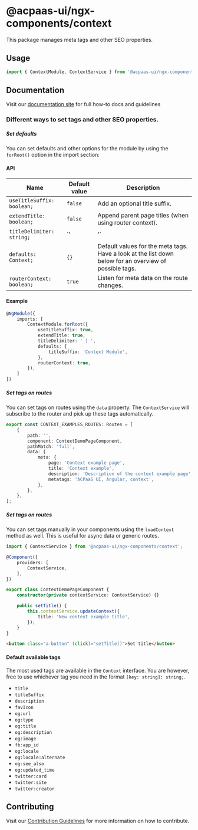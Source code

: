 # @acpaas-ui/ngx-components/context

This package manages meta tags and other SEO properties.

## Usage

```typescript
import { ContextModule, ContextService } from '@acpaas-ui/ngx-components/context';
```

## Documentation

Visit our [documentation site](https://acpaas-ui.digipolis.be/) for full how-to docs and guidelines

### Different ways to set tags and other SEO properties.

##### Set defaults
You can set defaults and other options for the module by using the `forRoot()` option in the import section:

#### API

| Name         | Default value | Description |
| -----------  | ------ | -------------------------- |
| `useTitleSuffix: boolean;` | `false` | Add an optional title suffix. |
| `extendTitle: boolean;` | `false` | Append parent page titles (when using router context). |
| `titleDelimiter: string;` | `'|'` | The separator to use when extendTitle is true. |
| `defaults: Context;` | `{}` | Default values for the meta tags. Have a look at the list down below for an overview of possible tags. |
| `routerContext: boolean;` | `true` | Listen for meta data on the route changes. |

#### Example

```typescript
@NgModule({
    imports: [
        ContextModule.forRoot({
            useTitleSuffix: true,
            extendTitle: true,
            titleDelimiter: ' | ',
            defaults: {
                titleSuffix: 'Context Module',
            },
            routerContext: true,
        }),
    ]
})
```

##### Set tags on routes
You can set tags on routes using the `data` property. The `ContextService` will subscribe to the router and pick up these tags automatically.

```typescript
export const CONTEXT_EXAMPLES_ROUTES: Routes = [
    {
        path: '',
        component: ContextDemoPageComponent,
        pathMatch: 'full',
        data: {
            meta: {
                page: 'Context example page',
                title: 'Context example',
                description: 'Description of the context example page',
                metatags: 'ACPaaS UI, Angular, context',
            },
        },
    },
];
```

##### Set tags on routes
You can set tags manually in your components using the `loadContext` method as well. This is useful for async data or generic routes.

```typescript
import { ContextService } from '@acpaas-ui/ngx-components/context';

@Component({
    providers: [
        ContextService,
    ],
})

export class ContextDemoPageComponent {
    constructor(private contextService: ContextService) {}

    public setTitle() {
        this.contextService.updateContext({
            title: 'New context example title',
        });
    }
}
```

```html
<button class="a-button" (click)="setTitle()">Set title</button>
```

#### Default available tags
The most used tags are available in the `Context` interface. You are however, free to use whichever tag you need in the format `[key: string]: string;`.

- `title`
- `titleSuffix`
- `description`
- `favIcon`
- `og:url`
- `og:type`
- `og:title`
- `og:description`
- `og:image`
- `fb:app_id`
- `og:locale`
- `og:locale:alternate`
- `og:see_also`
- `og:updated_time`
- `twitter:card`
- `twitter:site`
- `twitter:creator`

## Contributing

Visit our [Contribution Guidelines](../../CONTRIBUTING.md) for more information on how to contribute.
